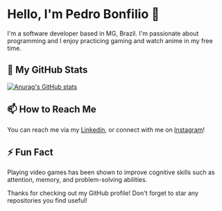 # Hello, I'm Pedro Bonfilio 👋
I'm a software developer based in MG, Brazil. I'm passionate about programming and I enjoy practicing gaming and watch anime in my free time.

## 🔭 My GitHub Stats
[![Anurag's GitHub stats](https://github-readme-stats.vercel.app/api?username=pedroblimaa)](https://github.com/pedroblimaa)

## 📫 How to Reach Me
You can reach me via my [Linkedin](https://www.linkedin.com/in/pedro-bonfilio-lima-0693a914a/), or connect with me on [Instagram](https://www.instagram.com/pedroblimaa/)!

## ⚡ Fun Fact
Playing video games has been shown to improve cognitive skills such as attention, memory, and problem-solving abilities.

Thanks for checking out my GitHub profile! Don't forget to star any repositories you find useful!

<!--
**pedroblimaa/pedroblimaa** is a ✨ _special_ ✨ repository because its `README.md` (this file) appears on your GitHub profile.

Here are some ideas to get you started:

- 🔭 I’m currently working on ...
- 🌱 I’m currently learning ...
- 👯 I’m looking to collaborate on ...
- 🤔 I’m looking for help with ...
- 💬 Ask me about ...
- 📫 How to reach me: ...
- 😄 Pronouns: ...
- ⚡ Fun fact: ...
-->
